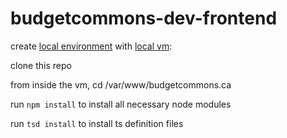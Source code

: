 # budgetcommons-dev-frontend

create [local environment](https://docs.google.com/document/d/1lc9OSeTJ732A2Gifnf7-h9WNfUqVNbXhsv7J7kBHMIw/edit) with [local vm](https://docs.google.com/document/d/1bYs32BH6GaT75d9PAceLrmhEdEjBu8vMCVKcxsXX2TM/edit): 

clone this repo

from inside the vm, cd /var/www/budgetcommons.ca

run `npm install` to install all necessary node modules

run `tsd install` to install ts definition files
